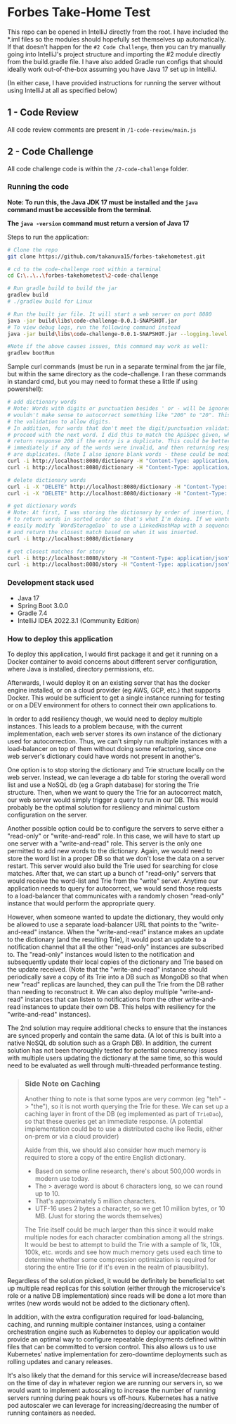 # Forbes Take-Home Test

This repo can be opened in IntelliJ directly from the root. I have included the *.iml files so the modules should 
hopefully set themselves up automatically. If that doesn't happen for the `#2 Code Challenge`, then you can try 
manually going into IntelliJ's project structure and importing the #2 module directly from the build.gradle file. I
have also added Gradle run configs that should ideally work out-of-the-box assuming you have Java 17 set up in IntelliJ.

(In either case, I have provided instructions for running the server without using IntelliJ at all as specified below)

## 1 - Code Review

All code review comments are present in `/1-code-review/main.js`

## 2 - Code Challenge

All code challenge code is within the `/2-code-challenge` folder.

### Running the code

**Note: To run this, the Java JDK 17 must be installed and the `java` command must be accessible from the terminal.**

**The `java -version` command must return a version of Java 17**

Steps to run the application:

```bash
# Clone the repo
git clone https://github.com/takanuva15/forbes-takehometest.git

# cd to the code-challenge root within a terminal
cd C:\..\..\forbes-takehometest\2-code-challenge

# Run gradle build to build the jar
gradlew build 
# ./gradlew build for Linux

# Run the built jar file. It will start a web server on port 8080
java -jar build\libs\code-challenge-0.0.1-SNAPSHOT.jar
# To view debug logs, run the following command instead
java -jar build\libs\code-challenge-0.0.1-SNAPSHOT.jar --logging.level.com.forbes=DEBUG

#Note if the above causes issues, this command may work as well:
gradlew bootRun
```

Sample curl commands (must be run in a separate terminal from the jar file, but within the same directory as the 
code-challenge. I ran these commands in standard cmd, but you may need to format these a little if using powershell):
```bash
# add dictionary words 
# Note: Words with digits or punctuation besides ' or - will be ignored. I coded this logic on the idea that it 
# wouldn't make sense to autocorrect something like "200" to "20". This could be re-implemented easily by changing
# the validation to allow digits.
# In addition, for words that don't meet the digit/punctuation validation checks, currently I silently ignore them and 
# proceed with the next word. I did this to match the ApiSpec given, where we should process all valid words and only
# return response 200 if the entry is a duplicate. This could be better-handled in the future by returning a 400 
# immediately if any of the words were invalid, and then returning response 200 only if all words are valid and some 
# are duplicates. (Note I also ignore blank words - these could be modified to throw an error 400 as well)
curl -i http://localhost:8080/dictionary -H "Content-Type: application/json" -d @sample_dict_add.json
curl -i http://localhost:8080/dictionary -H "Content-Type: application/json" -d "{\"dictionary\": {\"add\": [\"cat\", \"bat\"]}}"

# delete dictionary words
curl -i -X "DELETE" http://localhost:8080/dictionary -H "Content-Type: application/json" -d @sample_dict_remove.json
curl -i -X "DELETE" http://localhost:8080/dictionary -H "Content-Type: application/json" -d "{\"dictionary\": {\"remove\": [\"believes\"]}}"

# get dictionary words
# Note: At first, I was storing the dictionary by order of insertion, but it looks like the API Spec was intending me
# to return words in sorted order so that's what I'm doing. If we wanted to return words in insertion-order, we could 
# easily modify `WordStorageDao` to use a LinkedHashMap with a sequence number to store words in insertion order 
# and return the closest match based on when it was inserted.
curl -i http://localhost:8080/dictionary

# get closest matches for story
curl -i http://localhost:8080/story -H "Content-Type: application/json" -d @sample_story.json
curl -i http://localhost:8080/story -H "Content-Type: application/json" -d "{\"story\": \"mat\"}"

```

### Development stack used

- Java 17
- Spring Boot 3.0.0
- Gradle 7.4
- IntelliJ IDEA 2022.3.1 (Community Edition)

### How to deploy this application

To deploy this application, I would first package it and get it running on a Docker container to avoid concerns about
different server configuration, where Java is installed, directory permissions, etc. 

Afterwards, I would deploy it on an existing server that has the docker engine installed, or on a cloud provider (eg
AWS, GCP, etc.) that supports Docker.
This would be sufficient to get a single instance running for testing or on a DEV environment for others to connect 
their own applications to.

In order to add resiliency though, we would need to deploy multiple instances. This leads to a problem because, with
the current implementation, each web server stores its own instance of the dictionary used for autocorrection. Thus,
we can't simply run multiple instances with a load-balancer on top of them without doing some refactoring, since one 
web server's dictionary could have words not present in another's.

One option is to stop storing the dictionary and Trie structure locally on the web server. Instead, we can leverage a 
 db table for storing the overall word list and use a NoSQL db (eg a Graph database) for storing the Trie structure.
Then, when we want to query the Trie for an autocorrect match, our web server would simply trigger a query to run in our
DB. This would probably be the optimal solution for resiliency and minimal custom configuration on the server. 

Another possible option could be to configure the servers to serve either a "read-only" or "write-and-read" role. In
this case, we will have to start up one server with a "write-and-read" role. This server is the only one permitted to
add new words to the dictionary. Again, we would need to store the word list in a proper DB so that we don't lose the
data on a server restart. This server would also build the Trie used for searching for close matches. After that, we can
start up a bunch of "read-only" servers that would receive the word-list and Trie from the "write" server. Anytime our
application needs to query for autocorrect, we would send those requests to a load-balancer that communicates with a 
randomly chosen "read-only" instance that would perform the appropriate query.

However, when someone wanted to update the dictionary, they would only be allowed to use a separate load-balancer URL
that points to the "write-and-read" instance. When the "write-and-read" instance makes an update to the dictionary (and
the resulting Trie), it would post an update to a notification channel that all the other "read-only" instances are
subscribed to. The "read-only" instances would listen to the notification and subsequently update their local copies of
the dictionary and Trie based on the update received. (Note that the "write-and-read" instance should periodically save
a copy of its Trie into a DB such as MongoDB so that when new "read" replicas are launched, they can pull the Trie from
the DB rather than needing to reconstruct it. We can also deploy multiple "write-and-read" instances that can listen
to notifications from the other write-and-read instances to update their own DB. This helps with resiliency for the
"write-and-read" instances).

The 2nd solution may require additional checks to ensure that the instances are synced properly and contain the same 
data. (A lot of this is built into a native NoSQL db solution such as a Graph DB). In addition, the current solution 
has not been thoroughly tested for potential concurrency issues with multiple users updating the dictionary at the
same time, so this would need to be evaluated as well through multi-threaded performance testing. 

> ### Side Note on Caching
> Another thing to note is that some typos are very common (eg "teh" -> "the"), so it is not worth querying the Trie for
> these. We can set up a caching layer in front of the DB (eg implemented as part of `TrieDao`), so that these queries get
> an immediate response. (A potential implementation could be to use a distributed cache like Redis, either 
> on-prem or via a cloud provider)
> 
> Aside from this, we should also consider how much memory is required to store a copy of the entire English dictionary. 
> - Based on some online research, there's about 500,000 words in modern use today. 
> - The > average word is about 6 characters long, so we can round up to 10. 
> - That's approximately 5 million characters. 
> - UTF-16 uses 2 bytes a character, so we get 10 million bytes, or 10 MB. (Just for storing the words themselves)
> 
> The Trie itself could be much larger than this since it would make multiple nodes for each character combination
> among all the strings. It would be best to attempt to build the Trie with a sample of 1k, 10k, 100k, etc. words 
> and see how much memory gets used each time to determine whether some compression optimization is required 
> for storing the entire Trie (or if it's even in the realm of plausibility).


Regardless of the solution picked, it would be definitely be beneficial to set up multiple read replicas for this 
solution (either through the microservice's role or a native DB implementation) since reads will be done a lot more 
than writes (new words would not be added to the dictionary often). 

In addition, with the extra configuration required for load-balancing, caching, and running multiple container 
instances, using a container orchestration engine such as Kubernetes to deploy our application would provide an 
optimal way to configure repeatable deployments defined within files that can be committed to version control. This 
also allows us to use Kubernetes' native implementation for zero-downtime deployments such as rolling updates and canary
releases. 

It's also likely that the demand for this service will increase/decrease based on the time of day in whatever region we 
are running our servers in, so we would want to implement autoscaling to increase the number of running servers running
during peak hours vs off-hours. Kubernetes has a native pod autoscaler we can leverage for increasing/decreasing the 
number of running containers as needed.



